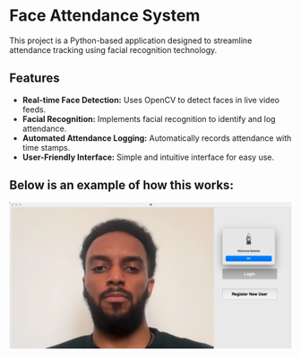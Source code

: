 # Face Attendance System

This project is a Python-based application designed to streamline attendance tracking using facial recognition technology.

## Features

- **Real-time Face Detection:** Uses OpenCV to detect faces in live video feeds.
- **Facial Recognition:** Implements facial recognition to identify and log attendance.
- **Automated Attendance Logging:** Automatically records attendance with time stamps.
- **User-Friendly Interface:** Simple and intuitive interface for easy use.

## Below is an example of how this works: 
<img width="1470" alt="carRentalz" src="https://github.com/tejex/faceAttendanceSystem/blob/main/faceAuth.png">
